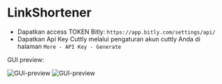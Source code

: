 # LinkShortener

* Dapatkan access TOKEN Bitly: `https://app.bitly.com/settings/api/`
* Dapatkan Api Key Cuttly melalui pengaturan akun cuttly Anda di halaman `More - API Key - Generate`

GUI preview:

![GUI-preview](https://user-images.githubusercontent.com/56776871/227751938-18fd570f-15dc-4395-b816-d8e64bceb725.png)
![GUI-preview](https://user-images.githubusercontent.com/56776871/227751947-e07bb59b-da02-408e-adad-85034840876d.png)

